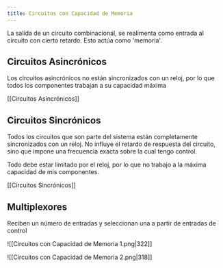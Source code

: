 ```yaml
---
title: Circuitos con Capacidad de Memoria
---
```


La salida de un circuito combinacional, se realimenta como entrada al circuito con cierto retardo. Esto actúa como 'memoria'.

## Circuitos Asincrónicos

Los circuitos asincrónicos no están sincronizados con un reloj, por lo que todos los componentes trabajan a su capacidad máxima

[[Circuitos Asincrónicos]]

## Circuitos Sincrónicos

Todos los circuitos que son parte del sistema están completamente sincronizados con un reloj. No influye el retardo de respuesta del circuito, sino que impone una frecuencia exacta sobre la cual tengo control.

Todo debe estar limitado por el reloj, por lo que no trabajo a la máxima capacidad de mis componentes.

[[Circuitos Sincrónicos]]

## Multiplexores

Reciben un número de entradas y seleccionan una a partir de entradas de control

![[Circuitos con Capacidad de Memoria 1.png|322]]

![[Circuitos con Capacidad de Memoria 2.png|318]]
